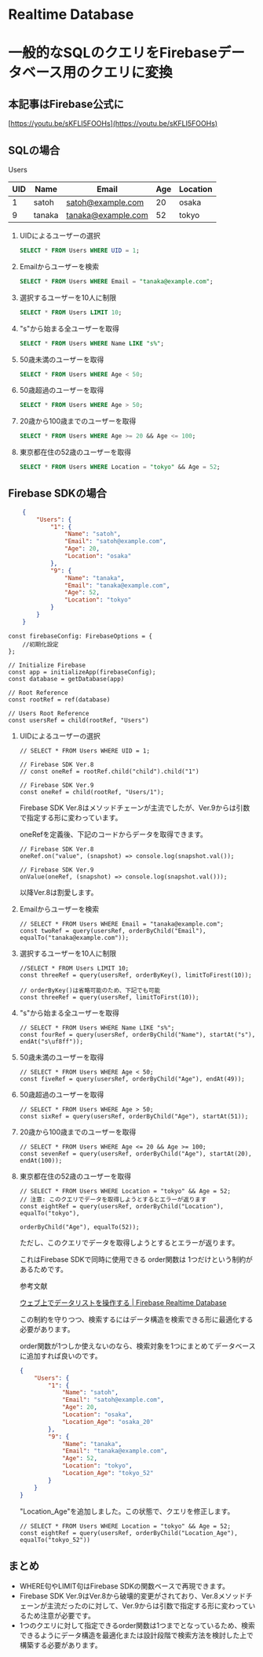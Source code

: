 # Realtime Database

# 一般的なSQLのクエリをFirebaseデータベース用のクエリに変換

本記事はFirebase公式に
---

[https://youtu.be/sKFLI5FOOHs](https://youtu.be/sKFLI5FOOHs)

## SQLの場合

Users

| UID | Name | Email | Age | Location |
| --- | --- | --- | --- | --- |
| 1 | satoh | satoh@example.com | 20 | osaka |
| 9 | tanaka | tanaka@example.com | 52 | tokyo |

1. UIDによるユーザーの選択
    
    ```sql
    SELECT * FROM Users WHERE UID = 1;
    ```
    
2. Emailからユーザーを検索
    
    ```sql
    SELECT * FROM Users WHERE Email = "tanaka@example.com";
    ```
    
3. 選択するユーザーを10人に制限
    
    ```sql
    SELECT * FROM Users LIMIT 10;
    ```
    
4. "s"から始まる全ユーザーを取得
    
    ```sql
    SELECT * FROM Users WHERE Name LIKE "s%";
    ```
    
5. 50歳未満のユーザーを取得
    
    ```sql
    SELECT * FROM Users WHERE Age < 50;
    ```
    
6. 50歳超過のユーザーを取得
    
    ```sql
    SELECT * FROM Users WHERE Age > 50;
    ```
    
7. 20歳から100歳までのユーザーを取得
    
    ```sql
    SELECT * FROM Users WHERE Age >= 20 && Age <= 100;
    ```
    
8. 東京都在住の52歳のユーザーを取得
    
    ```sql
    SELECT * FROM Users WHERE Location = "tokyo" && Age = 52;
    ```
    

## Firebase SDKの場合

```json
	{
		"Users": {
			"1": {
				"Name": "satoh",
				"Email": "satoh@example.com",
				"Age": 20,
				"Location": "osaka"
			},
			"9": {
				"Name": "tanaka",
				"Email": "tanaka@example.com",
				"Age": 52,
				"Location": "tokyo"
			}
		}
	}
```

```tsx
const firebaseConfig: FirebaseOptions = {
	//初期化設定
};

// Initialize Firebase
const app = initializeApp(firebaseConfig);
const database = getDatabase(app)

// Root Reference
const rootRef = ref(database)

// Users Root Reference
const usersRef = child(rootRef, "Users")
```

1. UIDによるユーザーの選択
    
    ```tsx
    // SELECT * FROM Users WHERE UID = 1;
    
    // Firebase SDK Ver.8
    // const oneRef = rootRef.child("child").child("1")
    
    // Firebase SDK Ver.9
    const oneRef = child(rootRef, "Users/1");
    ```
    
    Firebase SDK Ver.8はメソッドチェーンが主流でしたが、Ver.9からは引数で指定する形に変わっています。
    
    oneRefを定義後、下記のコードからデータを取得できます。
    
    ```tsx
    // Firebase SDK Ver.8
    oneRef.on("value", (snapshot) => console.log(snapshot.val());
    
    // Firebase SDK Ver.9
    onValue(oneRef, (snapshot) => console.log(snapshot.val()));
    ```
    
    以降Ver.8は割愛します。
    
2. Emailからユーザーを検索
    
    ```tsx
    // SELECT * FROM Users WHERE Email = "tanaka@example.com";
    const twoRef = query(usersRef, orderByChild("Email"), equalTo("tanaka@example.com"));
    ```
    
3. 選択するユーザーを10人に制限
    
    ```tsx
    //SELECT * FROM Users LIMIT 10;
    const threeRef = query(usersRef, orderByKey(), limitToFirest(10));
    
    // orderByKey()は省略可能のため、下記でも可能
    const threeRef = query(usersRef, limitToFirst(10));
    ```
    
4. "s"から始まる全ユーザーを取得
    
    ```tsx
    // SELECT * FROM Users WHERE Name LIKE "s%";
    const fourRef = query(usersRef, orderByChild("Name"), startAt("s"), endAt("s\uf8ff"));
    ```
    
5. 50歳未満のユーザーを取得
    
    ```tsx
    // SELECT * FROM Users WHERE Age < 50;
    const fiveRef = query(usersRef, orderByChild("Age"), endAt(49));
    ```
    
6. 50歳超過のユーザーを取得
    
    ```tsx
    // SELECT * FROM Users WHERE Age > 50;
    const sixRef = query(usersRef, orderByChild("Age"), startAt(51));
    ```
    
7. 20歳から100歳までのユーザーを取得
    
    ```tsx
    // SELECT * FROM Users WHERE Age <= 20 && Age >= 100;
    const sevenRef = query(usersRef, orderByChild("Age"), startAt(20), endAt(100));
    ```
    
8. 東京都在住の52歳のユーザーを取得
    
    ```tsx
    // SELECT * FROM Users WHERE Location = "tokyo" && Age = 52;
    // 注意: このクエリでデータを取得しようとするとエラーが返ります
    const eightRef = query(usersRef, orderByChild("Location"), equalTo("tokyo"), 
    																orderByChild("Age"), equalTo(52));
    ```
    
    ただし、このクエリでデータを取得しようとするとエラーが返ります。
    
    これはFirebase SDKで同時に使用できる order関数は 1つだけという制約があるためです。
    
    参考文献
    
    [ウェブ上でデータリストを操作する | Firebase Realtime Database](https://firebase.google.com/docs/database/web/lists-of-data?hl=ja#sort_data)
    
    この制約を守りつつ、検索するにはデータ構造を検索できる形に最適化する必要があります。
    
    order関数が1つしか使えないのなら、検索対象を1つにまとめてデータベースに追加すれば良いのです。
    
    ```json
    {
    	"Users": {
    		"1": {
    			"Name": "satoh",
    			"Email": "satoh@example.com",
    			"Age": 20,
    			"Location": "osaka",
    			"Location_Age": "osaka_20"
    		},
    		"9": {
    			"Name": "tanaka",
    			"Email": "tanaka@example.com",
    			"Age": 52,
    			"Location": "tokyo",
    			"Location_Age": "tokyo_52"
    		}
    	}
    }
    ```
    
    "Location_Age"を追加しました。この状態で、クエリを修正します。
    
    ```tsx
    // SELECT * FROM Users WHERE Location = "tokyo" && Age = 52;
    const eightRef = query(usersRef, orderByChild("Location_Age"), equalTo("tokyo_52"))
    ```
    

## まとめ

- WHERE句やLIMIT句はFirebase SDKの関数ベースで再現できます。
- Firebase SDK Ver.9はVer.8から破壊的変更がされており、Ver.8メソッドチェーンが主流だったのに対して、Ver.9からは引数で指定する形に変わっているため注意が必要です。
- 1つのクエリに対して指定できるorder関数は1つまでとなっているため、検索できるようにデータ構造を最適化または設計段階で検索方法を検討した上で構築する必要があります。